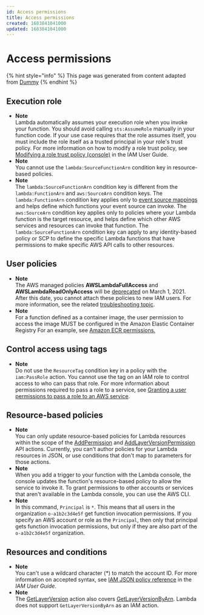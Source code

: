 ```yaml
---
id: Access permissions
title: Access permissions
created: 1683841041000
updated: 1683841041000
---
```

# Access permissions
{% hint style="info" %}
This page was generated from content adapted from [Dummy](https://docs.aws.amazon.com/ec2/index.html)
{% endhint %}
## Execution role

- **Note**  
Lambda automatically assumes your execution role when you invoke your function\. You should avoid calling `sts:AssumeRole` manually in your function code\. If your use case requires that the role assumes itself, you must include the role itself as a trusted principal in your role's trust policy\. For more information on how to modify a role trust policy, see [ Modifying a role trust policy \(console\)](https://docs.aws.amazon.com/IAM/latest/UserGuide/roles-managingrole-editing-console.html#roles-managingrole_edit-trust-policy) in the IAM User Guide\.
- **Note**  
You cannot use the `lambda:SourceFunctionArn` condition key in resource\-based policies\.
- **Note**  
The `lambda:SourceFunctionArn` condition key is different from the `lambda:FunctionArn` and `aws:SourceArn` condition keys\. The `lambda:FunctionArn` condition key applies only to [event source mappings](invocation-eventsourcemapping.md) and helps define which functions your event source can invoke\. The `aws:SourceArn` condition key applies only to policies where your Lambda function is the target resource, and helps define which other AWS services and resources can invoke that function\. The `lambda:SourceFunctionArn` condition key can apply to any identity\-based policy or SCP to define the specific Lambda functions that have permissions to make specific AWS API calls to other resources\.


## User policies

- **Note**  
The AWS managed policies **AWSLambdaFullAccess** and **AWSLambdaReadOnlyAccess** will be [deprecated](https://docs.aws.amazon.com/IAM/latest/UserGuide/access_policies_managed-deprecated.html) on March 1, 2021\. After this date, you cannot attach these policies to new IAM users\. For more information, see the related [troubleshooting topic](security_iam_troubleshoot.md#security_iam_troubleshoot-admin-deprecation)\.
- **Note**  
For a function defined as a container image, the user permission to access the image MUST be configured in the Amazon Elastic Container Registry For an example, see [Amazon ECR permissions\.](gettingstarted-images.md#configuration-images-permissions)


## Control access using tags

- **Note**  
Do not use the `ResourceTag` condition key in a policy with the `iam:PassRole` action\. You cannot use the tag on an IAM role to control access to who can pass that role\. For more information about permissions required to pass a role to a service, see [Granting a user permissions to pass a role to an AWS service](https://docs.aws.amazon.com/IAM/latest/UserGuide/id_roles_use_passrole.html)\.


## Resource-based policies

- **Note**  
You can only update resource\-based policies for Lambda resources within the scope of the [AddPermission](API_AddPermission.md) and [AddLayerVersionPermission](API_AddLayerVersionPermission.md) API actions\. Currently, you can't author policies for your Lambda resources in JSON, or use conditions that don't map to parameters for those actions\.
- **Note**  
When you add a trigger to your function with the Lambda console, the console updates the function's resource\-based policy to allow the service to invoke it\. To grant permissions to other accounts or services that aren't available in the Lambda console, you can use the AWS CLI\.
- **Note**  
In this command, `Principal` is `*`\. This means that all users in the organization `o-a1b2c3d4e5f` get function invocation permissions\. If you specify an AWS account or role as the `Principal`, then only that principal gets function invocation permissions, but only if they are also part of the `o-a1b2c3d4e5f` organization\.


## Resources and conditions

- **Note**  
You can't use a wildcard character \(\*\) to match the account ID\. For more information on accepted syntax, see [IAM JSON policy reference](https://docs.aws.amazon.com/IAM/latest/UserGuide/reference_policies.html) in the *IAM User Guide*\.
- **Note**  
The [GetLayerVersion](API_GetLayerVersion.md) action also covers [GetLayerVersionByArn](API_GetLayerVersionByArn.md)\. Lambda does not support `GetLayerVersionByArn` as an IAM action\.

